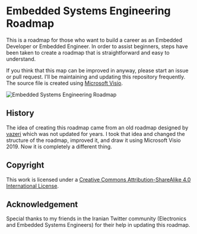 # Embedded Systems Engineering Roadmap

This is a roadmap for those who want to build a career as an Embedded Developer or Embedded Engineer.
In order to assist beginners, steps have been taken to create a roadmap that is straightforward and easy to understand.

If you think that this map can be improved in anyway, please start an issue or pull request. I’ll be maintaining and updating this repository frequently. The source file is created using [Microsoft Visio](https://office.com/visio).

![Embedded Systems Engineering Roadmap](https://github.com/m3y54m/Embedded-Engineering-Roadmap/assets/1549028/ade28504-87da-415d-a33d-e441af43e8c5)


## History

The idea of creating this roadmap came from an old roadmap designed by [vazeri](https://github.com/vazeri) which was not updated for years.
I took that idea and changed the structure of the roadmap, improved it, and draw it using Microsoft Visio 2019. Now it is completely a different thing.

## Copyright

This work is licensed under a [Creative Commons Attribution-ShareAlike 4.0 International License](https://creativecommons.org/licenses/by-sa/4.0/).

## Acknowledgement

Special thanks to my friends in the Iranian Twitter community (Electronics and Embedded Systems Engineers) for their help in updating this roadmap.

